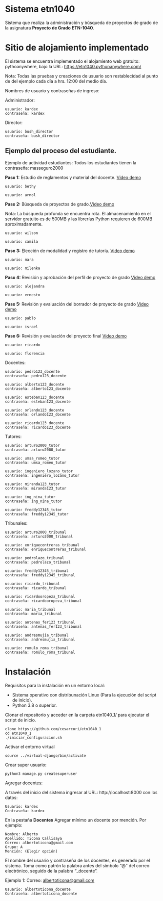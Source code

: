 # Sistema etn1040

Sistema que realiza la administración y búsqueda de proyectos de grado de 
la asignatura **Proyecto de Grado ETN-1040**.

# Sitio de alojamiento implementado

El sistema se encuentra implementado el alojamiento web gratuito:
pythoanywhere, bajo la URL: https://etn1040.pythonanywhere.com/ 

Nota: Todas las pruebas y creaciones de usuario son restablecidad al punto de
del ejemplo cada día a hrs. 12:00 del medio día.

Nombres de usuario y contraseñas de ingreso: 

Administrador: 
    
    usuario: kardex
    contraseña: kardex

Director:

    usuario: bush_director
    contraseña: bush_director 

## Ejemplo del proceso del estudiante.

Ejemplo de actividad estudiantes: Todos los estudiantes tienen la contraseña: masseguro2000

**Paso 1:** Estudio de reglamentos y material del docente.
[Video demo](https://youtu.be/6tp7_CmEVBA) 

    usuario: bethy
    
    usuario: arnol

**Paso 2:** Búsqueda de proyectos de grado.[Video demo](https://youtu.be/KTPyEa9N39A)

Nota: La búsqueda profunda se encuentra rota. El almacenamiento en el 
servidor gratuito es de 500MB y las librerías Python requieren de 600MB aproximadamente. 

    usuario: wilson

    usuario: camila

**Paso 3:** Elección de modalidad y registro de tutoría. [Video demo](https://youtu.be/EDzH-kTm71A)

    usuario: mara

    usuario: milenka

**Paso 4:** Revisión y aprobación del perfil de proyecto de grado [Video demo](https://youtu.be/U7NG-pw7sZw)

    usuario: alejandra

    usuario: ernesto

**Paso 5:** Revisión y evaluación del borrador de proyecto de grado [Video demo](https://youtu.be/y3VgGyQCEeE)

    usuario: pablo

    usuario: israel

**Paso 6:** Revisión y evaluación del proyecto final [Video demo](https://youtu.be/f7nqji2vUwA)

    usuario: ricardo

    usuario: florencia

Docentes: 
```
usuario: pedro123_docente 
contraseña: pedro123_docente 

usuario: alberto123_docente 
contraseña: alberto123_docente

usuario: esteban123_docente 
contraseña: esteban123_docente 

usuario: orlando123_docente
contraseña: orlando123_docente

usuario: ricardo123_docente 
contraseña: ricardo123_docente
```

Tutores: 

```
usuario: arturo2000_tutor
contraseña: arturo2000_tutor

usuario: umsa_romeo_tutor
contraseña: umsa_romeo_tutor

usuario: ingeniero_lozano_tutor
contraseña: ingeniero_lozano_tutor

usuario: miranda123_tutor
contraseña: miranda123_tutor

usuario: ing_nina_tutor
contraseña: ing_nina_tutor

usuario: freddy12345_tutor 
contraseña: freddy12345_tutor

```
Tribunales: 
```
usuario: arturo2000_tribunal
contraseña: arturo2000_tribunal

usuario: enriquecontreras_tribunal
contraseña: enriquecontreras_tribunal

usuario: pedrolazo_tribunal
contraseña: pedrolazo_tribunal

usuario: freddy12345_tribunal
contraseña: freddy12345_tribunal

usuario: ricardo_tribunal
contraseña: ricardo_tribunal

usuario: ricardooropeza_tribunal 
contraseña: ricardooropeza_tribunal 

usuario: maria_tribunal
contraseña: maria_tribunal

usuario: antenas_fer123_tribunal
contraseña: antenas_fer123_tribunal

usuario: andresmujia_tribunal
contraseña: andresmujia_tribunal

usuario: romulo_roma_tribunal
contraseña: romulo_roma_tribunal 

```



# Instalación

Requisitos para la instalación en un entorno local:

* Sistema operativo con distribunación Linux (Para la ejecución del script de inicio).
* Python 3.8 o superior.

Clonar el repositorio y acceder en la carpeta etn1040_1/ para ejecutar el script de inicio.

    clone https://github.com/cesarcori/etn1040_1
    cd etn1040_1
    ./iniciar_configuracion.sh

Activar el entorno virtual

    source ../virtual-django/bin/activate 

Crear super usuario:

    python3 manage.py createsuperuser

Agregar docentes:

A través del inicio del sistema ingresar al URL: http://localhost:8000 con los datos: 

    Usuario: kardex
    Contraseña: kardex

En la pestaña **Docentes** Agregar mínimo un docente por mención. Por ejemplo:

    Nombre: Alberto
    Apellido: Ticona Callisaya
    Correo: albertoticona@gmail.com
    Grupo: A
    Mención: (Elegir opción)

El nombre del usuario y contraseña de los docentes, es generado por el sistema.
Toma como patrón la palabra antes del símbolo “@” del correo electrónico, 
seguido de la palabra “_docente”. 

Ejemplo 1: Correo: albertoticona@gmail.com

    Usuario: albertoticona_docente
    Contraseña: albertoticona_docente



